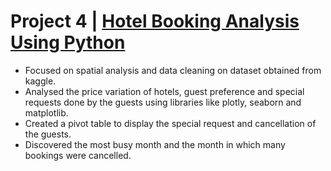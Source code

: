 # Project 4 | [Hotel Booking Analysis Using Python](https://github.com/Laxman-Parab/Hotel_Booking_Analysis_Using_Python/blob/main/Hotel_Booking_Analysis.ipynb)
- Focused on spatial analysis and data cleaning on dataset obtained from kaggle.
- Analysed the price variation of hotels, guest preference and special requests done by the guests using libraries like plotly, seaborn and matplotlib.
- Created a pivot table to display the special request and cancellation of the guests.
- Discovered the most busy month and the month in which many bookings were cancelled.
